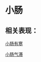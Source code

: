 # 小肠

## 相关表现：

[小肠有寒](https://zuoye.gmzyh.com/search?key=小肠有寒)
[小肠气滞](https://zuoye.gmzyh.com/search?key=小肠气滞)